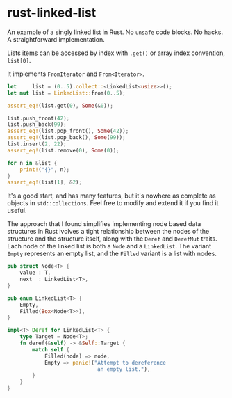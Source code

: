 # rust-linked-list
An example of a singly linked list in Rust. No `unsafe` code blocks. No hacks. A straightforward implementation.

Lists items can be accessed by index with `.get()` or array index convention, `list[0]`. 

It implements `FromIterator` and `From<Iterator>`.

```rust
let     list = (0..5).collect::<LinkedList<usize>>();
let mut list = LinkedList::from(0..5);

assert_eq!(list.get(0), Some(&0));

list.push_front(42);
list.push_back(99);
assert_eq!(list.pop_front(), Some(42));
assert_eq!(list.pop_back(), Some(99));
list.insert(2, 22);
assert_eq!(list.remove(0), Some(0));

for n in &list {
    print!("{}", n);
}
assert_eq!(list[1], &2);

```
It's a good start, and has many features, but it's nowhere as complete as objects in `std::collections`. 
Feel free to modify and extend it if you find it useful.

The approach that I found simplifies implementing node based data structures in Rust ivolves a tight relationship 
between the nodes of the structure and the structure itself, along with the `Deref` and `DerefMut` traits.
Each node of the linked list is both a `Node` and a `LinkedList`. The variant `Empty` represents an empty list, 
and the `Filled` variant is a list with nodes.

```rust
pub struct Node<T> {
    value : T,
    next  : LinkedList<T>,
}

pub enum LinkedList<T> {
    Empty,
    Filled(Box<Node<T>>),
}

impl<T> Deref for LinkedList<T> {
    type Target = Node<T>;
    fn deref(&self) -> &Self::Target {
        match self {
            Filled(node) => node,
            Empty => panic!("Attempt to dereference 
                             an empty list."),
        }
    }
}
```
